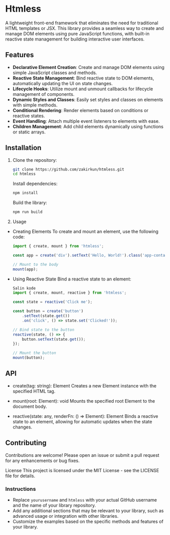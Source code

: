# Htmless

A lightweight front-end framework that eliminates the need for traditional HTML templates or JSX. This library provides a seamless way to create and manage DOM elements using pure JavaScript functions, with built-in reactive state management for building interactive user interfaces.

## Features

- **Declarative Element Creation**: Create and manage DOM elements using simple JavaScript classes and methods.
- **Reactive State Management**: Bind reactive state to DOM elements, automatically updating the UI on state changes.
- **Lifecycle Hooks**: Utilize mount and unmount callbacks for lifecycle management of components.
- **Dynamic Styles and Classes**: Easily set styles and classes on elements with simple methods.
- **Conditional Rendering**: Render elements based on conditions or reactive states.
- **Event Handling**: Attach multiple event listeners to elements with ease.
- **Children Management**: Add child elements dynamically using functions or static arrays.

## Installation

1. Clone the repository:

   ```bash
   git clone https://github.com/zakirkun/htmless.git
   cd htmless
   ```

    Install dependencies:

    ```bash
    npm install
    ```
    Build the library:
    ```bash
    npm run build
    ```
2. Usage
- Creating Elements
    To create and mount an element, use the following code:

    ```javascript
    import { create, mount } from 'htmless';

    const app = create('div').setText('Hello, World!').class('app-container');

    // Mount to the body
    mount(app);
    ```
- Using Reactive State
    Bind a reactive state to an element:
    ```javascript
    Salin kode
    import { create, mount, reactive } from 'htmless';

    const state = reactive('Click me');

    const button = create('button')
        .setText(state.get())
        .on('click', () => state.set('Clicked!'));

    // Bind state to the button
    reactive(state, () => {
        button.setText(state.get());
    });

    // Mount the button
    mount(button);
    ```

## API
- create(tag: string): Element
Creates a new Element instance with the specified HTML tag.

- mount(root: Element): void
Mounts the specified root Element to the document body.

- reactive(state: any, renderFn: () => Element): Element
Binds a reactive state to an element, allowing for automatic updates when the state changes.

## Contributing
Contributions are welcome! Please open an issue or submit a pull request for any enhancements or bug fixes.

License
This project is licensed under the MIT License - see the LICENSE file for details.

### Instructions

- Replace `yourusername` and `htmless` with your actual GitHub username and the name of your library repository.
- Add any additional sections that may be relevant to your library, such as advanced usage or integration with other libraries.
- Customize the examples based on the specific methods and features of your library. 